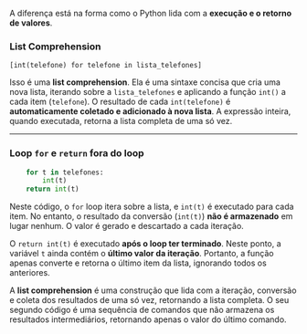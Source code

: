 A diferença está na forma como o Python lida com a **execução e o retorno de valores**.

### **List Comprehension**

`[int(telefone) for telefone in lista_telefones]`

Isso é uma **list comprehension**. Ela é uma sintaxe concisa que cria uma nova lista, iterando sobre a `lista_telefones` e aplicando a função `int()` a cada item (`telefone`). O resultado de cada `int(telefone)` é **automaticamente coletado e adicionado à nova lista**. A expressão inteira, quando executada, retorna a lista completa de uma só vez.

-----

### **Loop `for` e `return` fora do loop**

```python
    for t in telefones:
        int(t)
    return int(t)
```

Neste código, o `for` loop itera sobre a lista, e `int(t)` é executado para cada item. No entanto, o resultado da conversão (`int(t)`) **não é armazenado** em lugar nenhum. O valor é gerado e descartado a cada iteração.

O `return int(t)` é executado **após o loop ter terminado**. Neste ponto, a variável `t` ainda contém o **último valor da iteração**. Portanto, a função apenas converte e retorna o último item da lista, ignorando todos os anteriores.

A **list comprehension** é uma construção que lida com a iteração, conversão e coleta dos resultados de uma só vez, retornando a lista completa. O seu segundo código é uma sequência de comandos que não armazena os resultados intermediários, retornando apenas o valor do último comando.